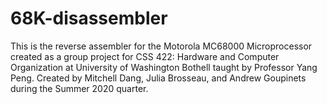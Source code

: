 # 68K-disassembler

This is the reverse assembler for the Motorola MC68000 Microprocessor created as a group project for CSS 422: Hardware and Computer Organization at University of Washington Bothell taught by Professor Yang Peng. Created by Mitchell Dang, Julia Brosseau, and Andrew Goupinets during the Summer 2020 quarter. 


